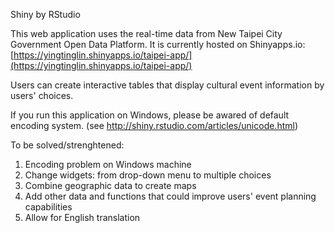 Shiny by RStudio

This web application uses the real-time data from New Taipei City Government Open Data Platform. It is currently hosted on Shinyapps.io: [https://yingtinglin.shinyapps.io/taipei-app/](https://yingtinglin.shinyapps.io/taipei-app/)

Users can create interactive tables that display cultural event information by users' choices.

If you run this application on Windows, please be awared of default encoding system. (see http://shiny.rstudio.com/articles/unicode.html) 

To be solved/strenghtened:

1. Encoding problem on Windows machine  
2. Change widgets: from drop-down menu to multiple choices
3. Combine geographic data to create maps  
4. Add other data and functions that could improve users' event planning  capabilities  
5. Allow for English translation

